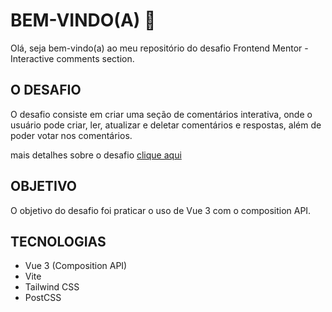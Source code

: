 # BEM-VINDO(A) 👋 
Olá, seja bem-vindo(a) ao meu repositório do desafio Frontend Mentor - Interactive comments section.

## O DESAFIO
O desafio consiste em criar uma seção de comentários interativa, onde o usuário pode criar, ler, atualizar e deletar comentários e respostas, além de poder votar nos comentários.

mais detalhes sobre o desafio [clique aqui](README-challenge.md)

## OBJETIVO

O objetivo do desafio foi praticar o uso de Vue 3 com o composition API.

## TECNOLOGIAS
- Vue 3 (Composition API)
- Vite
- Tailwind CSS
- PostCSS